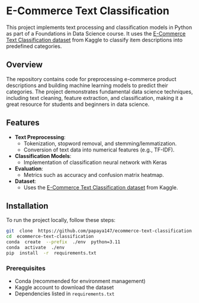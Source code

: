 # E-Commerce Text Classification
This project implements text processing and classification models in Python as part of a Foundations in Data Science course. It uses the [E-Commerce Text Classification dataset](https://www.kaggle.com/datasets/saurabhshahane/ecommerce-text-classification) from Kaggle to classify item descriptions into predefined categories.

  

## Overview
The repository contains code for preprocessing e-commerce product descriptions and building machine learning models to predict their categories. The project demonstrates fundamental data science techniques, including text cleaning, feature extraction, and classification, making it a great resource for students and beginners in data science.

## Features
-  **Text Preprocessing**:
	- Tokenization, stopword removal, and stemming/lemmatization.
	- Conversion of text data into numerical features (e.g., TF-IDF).
-  **Classification Models**:
	- Implementation of classification neural network with Keras
-  **Evaluation**:
	- Metrics such as accuracy and confusion matrix heatmap.
-  **Dataset**:
	- Uses the [E-Commerce Text Classification dataset](https://www.kaggle.com/datasets/saurabhshahane/ecommerce-text-classification) from Kaggle.

## Installation
To run the project locally, follow these steps:
```bash
git  clone  https://github.com/papaya147/ecommerce-text-classification.git
cd  ecommerce-text-classification
conda  create  --prefix  ./env  python=3.11
conda  activate  ./env
pip  install  -r  requirements.txt
```

### Prerequisites
- Conda (recommended for environment management)
- Kaggle account to download the dataset
- Dependencies listed in `requirements.txt`
